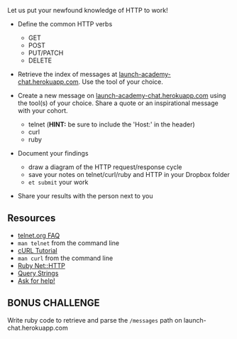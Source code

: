 Let us put your newfound knowledge of HTTP to work!

* Define the common HTTP verbs
  - GET
  - POST
  - PUT/PATCH
  - DELETE

* Retrieve the index of messages at [launch-academy-chat.herokuapp.com](http://launch-academy-chat.herokuapp.com/messages). Use the tool of your choice.

* Create a new message on [launch-academy-chat.herokuapp.com](http://launch-academy-chat.herokuapp.com/) using the tool(s) of your choice. Share a quote or an inspirational message with your cohort.
  - telnet (**HINT:** be sure to include the 'Host:' in the header)
  - curl
  - ruby

* Document your findings
  - draw a diagram of the HTTP request/response cycle
  - save your notes on telnet/curl/ruby and HTTP in your Dropbox folder
  - `et submit` your work

* Share your results with the person next to you

## Resources

* [telnet.org FAQ](http://www.telnet.org/htm/faq.htm)
* `man telnet` from the command line
* [cURL Tutorial](http://curl.haxx.se/docs/manual.html)
* `man curl` from the command line
* [Ruby Net::HTTP](http://docs.ruby-lang.org/en/2.0.0/Net/HTTP.html)
* [Query Strings](http://en.wikipedia.org/wiki/Query_string)
* [Ask for help!](https://horizon.launchacademy.com/questions)


## BONUS CHALLENGE

Write ruby code to retrieve and parse the `/messages` path on launch-chat.herokuapp.com
